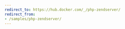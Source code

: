 ```yaml
---
redirect_to: https://hub.docker.com/_/php-zendserver/
redirect_from:
- /samples/php-zendserver/
---
```

